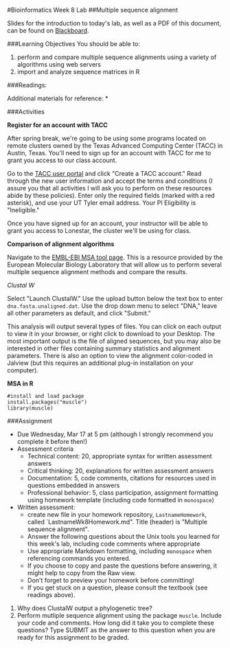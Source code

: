 #Bioinformatics Week 8 Lab
##Multiple sequence alignment

Slides for the introduction to today's lab, as well as a PDF of this document, can be found on [Blackboard](http://blackboard.uttyler.edu).

###Learning Objectives
You should be able to:

1. perform and compare multiple sequence alignments using a variety of algorithms using web servers
2. import and analyze sequence matrices in R

###Readings:

Additional materials for reference:
* 

###Activities

**Register for an account with TACC**

After spring break, we're going to be using some programs located on remote clusters owned by the Texas Advanced Computing Center (TACC) in Austin, Texas. You'll need to sign up for an account with TACC for me to grant you access to our class account. 

Go to the [TACC user portal](https://portal.tacc.utexas.edu/) and click "Create a TACC account." Read through the new user information and accept the terms and conditions (I assure you that all activities I will ask you to perform on these resources abide by these policies). Enter only the required fields (marked with a red asterisk), and use your UT Tyler email address. Your PI Eligibility is "Ineligible." 

Once you have signed up for an account, your instructor will be able to grant you access to Lonestar, the cluster we'll be using for class.

**Comparison of alignment algorithms**

Navigate to the [EMBL-EBI MSA tool page](http://www.ebi.ac.uk/Tools/msa/). This is a resource provided by the European Molecular Biology Laboratory that will allow us to perform several multiple sequence alignment methods and compare the results.

*Clustal W*

Select "Launch ClustalW." Use the upload button below the text box to enter `dna.fasta.unaligned.dat`. Use the drop down menu to select "DNA," leave all other parameters as default, and click "Submit."

This analysis will output several types of files. You can click on each output to view it in your browser, or right click to download to your Desktop. The most important output is the file of aligned sequences, but you may also be interested in other files containing summary statistics and alignment parameters.  There is also an option to view the alignment color-coded in Jalview (but this requires an additional plug-in installation on your computer). 


**MSA in R**

```
#install and load package
install.packages("muscle")
library(muscle)
```

###Assignment
* Due Wednesday, Mar 17 at 5 pm (although I strongly recommend you complete it before then!)
* Assessment criteria
	* Technical content: 20, appropriate syntax for written assessment answers
	* Critical thinking: 20, explanations for written assessment answers
	* Documentation: 5, code comments, citations for resources used in questions embedded in answers
	* Professional behavior: 5, class participation, assignment formatting using homework template (including code formatted in `monospace`)
* Written assessment: 
	* create new file in your homework repository, `LastnameHomework`, called `LastnameWk8Homework.md". Title (header) is "Multiple sequence alignment".
	* Answer the following questions about the Unix tools you learned for this week's lab, including code comments where appropriate 				
	* Use appropriate Markdown formatting, including `monospace` when referencing commands you entered. 
	* If you choose to copy and paste the questions before answering, it might help to copy from the Raw view. 
	* Don't forget to preview your homework before committing! 
	* If you get stuck on a question, please consult the textbook (see readings above).
	
1. Why does ClustalW output a phylogenetic tree?
2. Perform mutliple sequence alignment using the package `muscle`. Include your code and comments.
How long did it take you to complete these questions?
Type SUBMIT as the answer to this question when you are ready for this assignment to be graded.
